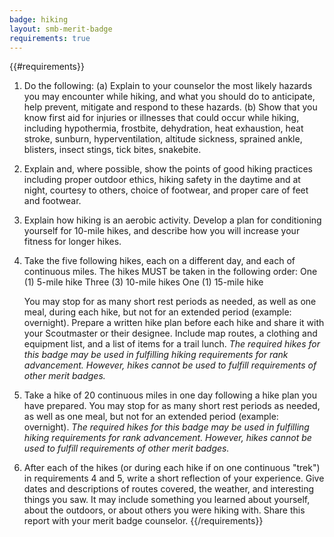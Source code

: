 ```yaml
---
badge: hiking
layout: smb-merit-badge
requirements: true
---
```


{{#requirements}}
1. Do the following:
    (a) Explain to your counselor the most likely hazards you may encounter while hiking, and what you should do to anticipate, help prevent, mitigate and respond to these hazards.
    (b) Show that you know first aid for injuries or illnesses that could occur while hiking, including hypothermia, frostbite, dehydration, heat exhaustion, heat stroke, sunburn, hyperventilation, altitude sickness, sprained ankle, blisters, insect stings, tick bites, snakebite.
2. Explain and, where possible, show the points of good hiking practices including proper outdoor ethics, hiking safety in the daytime and at night, courtesy to others, choice of footwear, and proper care of feet and footwear.
3. Explain how hiking is an aerobic activity. Develop a plan for conditioning yourself for 10-mile hikes, and describe how you will increase your fitness for longer hikes.
4. Take the five following hikes, each on a different day, and each of continuous miles. The hikes MUST be taken in the following order:
    One (1) 5-mile hike
    Three (3) 10-mile hikes
    One (1) 15-mile hike

    You may stop for as many short rest periods as needed, as well as one meal, during each hike, but not for an extended period (example: overnight). Prepare a written hike plan before each hike and share it with your Scoutmaster or their designee. Include map routes, a clothing and equipment list, and a list of items for a trail lunch.
    *The required hikes for this badge may be used in fulfilling hiking requirements for rank advancement. However, hikes cannot be used to fulfill requirements of other merit badges.*
5. Take a hike of 20 continuous miles in one day following a hike plan you have prepared. You may stop for as many short rest periods as needed, as well as one meal, but not for an extended period (example: overnight).
    *The required hikes for this badge may be used in fulfilling hiking requirements for rank advancement. However, hikes cannot be used to fulfill requirements of other merit badges.*
6. After each of the hikes (or during each hike if on one continuous "trek") in requirements 4 and 5, write a short reflection of your experience. Give dates and descriptions of routes covered, the weather, and interesting things you saw. It may include something you learned about yourself, about the outdoors, or about others you were hiking with. Share this report with your merit badge counselor.
{{/requirements}}
